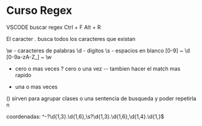 # Curso Regex

VSCODE buscar regex Ctrl + F Alt + R

El caracter . busca todos los caracteres que existan

\w - caracteres de palabras
\d - digitos
\s - espacios en blanco
[0-9] ~ \d
[0-9a-zA-Z_]  ~ \w

* cero o mas veces
? cero o una vez -- tambien hacer el match mas rapido
+ una o mas veces

() sirven para agrupar clases o una sentencia de busqueda y poder repetirla n

coordenadas: ^\-?\d{1,3}\.\d{1,6},\s?\d{1,3}\.\d{1,6},\d{1,4}.\d{1,}$


